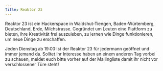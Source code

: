 ```yaml
---
Title: Reaktor 23
---
```


Reaktor 23 ist ein Hackerspace in Waldshut-Tiengen, Baden-Würtemberg, Deutschland, Erde, Milchstrasse. Gegründet um Leuten eine Plattform zu bieten, ihre Kreativität frei auszuleben, zu lernen wie Dinge funktionieren, um neue Dinge zu erschaffen.

Jeden Dienstag ab 19:00 ist der Reaktor 23 für jedermann geöffnet und immer jemand da. Solltet ihr Interesse haben an einem anderen Tag vorbei zu schauen, meldet euch bitte vorher auf der Mailingliste damit ihr nicht vor verschlossener Türe steht!


